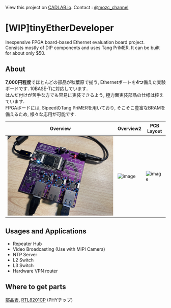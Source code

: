 View this project on [CADLAB.io](https://cadlab.io/project/25780). 
Contact : [@mozc_channel](https://twitter.com/mozc_channel)

# [WIP]tinyEtherDeveloper
Inexpensive FPGA board-based Ethernet evaluation board project.  
Consists mostly of DIP components and uses Tang PriMER. It can be built for about only $50.

## About
**7,000円程度**でほとんどの部品が秋葉原で揃う, Ethernetポートを**4つ**備えた実験ボードです. 10BASE-Tに対応しています.  
はんだ付けが苦手な方でも容易に実装できるよう, 極力面実装部品の仕様は控えています.  
FPGAボードには, SipeedのTang PriMERを用いており, そこそこ豊富なBRAMを備えるため, 様々な応用が可能です.

| Overview | Overview2 | PCB Layout |
| --- | --- |  --- |
| ![assembleBoard](photo.jpg) | ![image](https://user-images.githubusercontent.com/11572379/177893836-ef3590b5-e114-4030-a8f4-406668eed1c5.png) |![image](https://user-images.githubusercontent.com/11572379/177893259-ae57e3e7-09b9-4d4e-ae43-94de1321b457.png) |
## Usages and Applications
- Repeater Hub
- Video Broadcasting (Use with MIPI Camera)
- NTP Server
- L2 Switch
- L3 Switch
- Hardware VPN router

## Where to get parts
[部品表](https://partscabi.net/list/92284b79-cc50-4855-a5a0-e0b6e620e11a), [RTL8201CP](https://jp.rs-online.com/web/p/ethernet-interface-ics/0419952) (PHYチップ)
